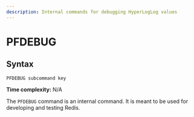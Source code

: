 ```yaml
---
description: Internal commands for debugging HyperLogLog values
---
```


# PFDEBUG

## Syntax

    PFDEBUG subcommand key

**Time complexity:** N/A

The `PFDEBUG` command is an internal command.
It is meant to be used for developing and testing Redis.